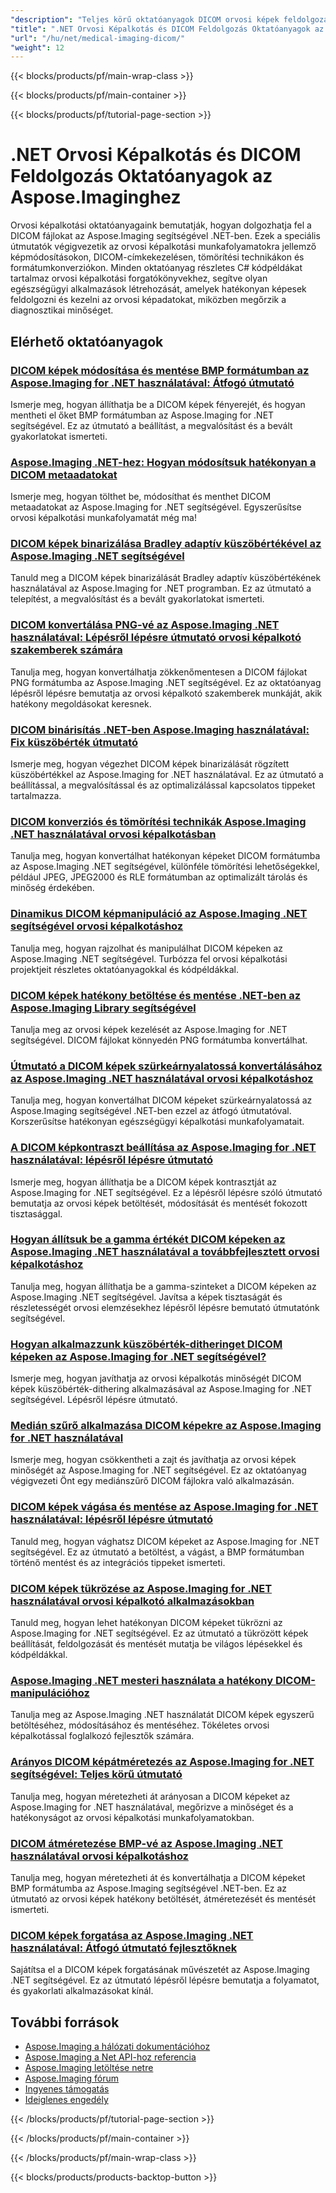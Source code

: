 ```yaml
---
"description": "Teljes körű oktatóanyagok DICOM orvosi képek feldolgozásához, beállításához és speciális orvosi képalkotási műveletekhez az Aspose.Imaging for .NET segítségével."
"title": ".NET Orvosi Képalkotás és DICOM Feldolgozás Oktatóanyagok az Aspose.Imaginghez"
"url": "/hu/net/medical-imaging-dicom/"
"weight": 12
---
```


{{< blocks/products/pf/main-wrap-class >}}

{{< blocks/products/pf/main-container >}}

{{< blocks/products/pf/tutorial-page-section >}}
# .NET Orvosi Képalkotás és DICOM Feldolgozás Oktatóanyagok az Aspose.Imaginghez

Orvosi képalkotási oktatóanyagaink bemutatják, hogyan dolgozhatja fel a DICOM fájlokat az Aspose.Imaging segítségével .NET-ben. Ezek a speciális útmutatók végigvezetik az orvosi képalkotási munkafolyamatokra jellemző képmódosításokon, DICOM-címkekezelésen, tömörítési technikákon és formátumkonverziókon. Minden oktatóanyag részletes C# kódpéldákat tartalmaz orvosi képalkotási forgatókönyvekhez, segítve olyan egészségügyi alkalmazások létrehozását, amelyek hatékonyan képesek feldolgozni és kezelni az orvosi képadatokat, miközben megőrzik a diagnosztikai minőséget.

## Elérhető oktatóanyagok

### [DICOM képek módosítása és mentése BMP formátumban az Aspose.Imaging for .NET használatával: Átfogó útmutató](./adjust-dicom-brightness-save-as-bmp-aspose-imaging-net/)
Ismerje meg, hogyan állíthatja be a DICOM képek fényerejét, és hogyan mentheti el őket BMP formátumban az Aspose.Imaging for .NET segítségével. Ez az útmutató a beállítást, a megvalósítást és a bevált gyakorlatokat ismerteti.

### [Aspose.Imaging .NET-hez: Hogyan módosítsuk hatékonyan a DICOM metaadatokat](./aspose-imaging-dotnet-modify-dicom-metadata/)
Ismerje meg, hogyan tölthet be, módosíthat és menthet DICOM metaadatokat az Aspose.Imaging for .NET segítségével. Egyszerűsítse orvosi képalkotási munkafolyamatát még ma!

### [DICOM képek binarizálása Bradley adaptív küszöbértékével az Aspose.Imaging .NET segítségével](./dicom-binarization-bradleys-adaptive-threshold-aspose-imaging-net/)
Tanuld meg a DICOM képek binarizálását Bradley adaptív küszöbértékének használatával az Aspose.Imaging for .NET programban. Ez az útmutató a telepítést, a megvalósítást és a bevált gyakorlatokat ismerteti.

### [DICOM konvertálása PNG-vé az Aspose.Imaging .NET használatával: Lépésről lépésre útmutató orvosi képalkotó szakemberek számára](./convert-dicom-to-png-aspose-imaging-net-tutorial/)
Tanulja meg, hogyan konvertálhatja zökkenőmentesen a DICOM fájlokat PNG formátumba az Aspose.Imaging .NET segítségével. Ez az oktatóanyag lépésről lépésre bemutatja az orvosi képalkotó szakemberek munkáját, akik hatékony megoldásokat keresnek.

### [DICOM binárisítás .NET-ben Aspose.Imaging használatával: Fix küszöbérték útmutató](./dicom-binarization-fixed-threshold-aspose-imaging-dotnet/)
Ismerje meg, hogyan végezhet DICOM képek binarizálását rögzített küszöbértékkel az Aspose.Imaging for .NET használatával. Ez az útmutató a beállítással, a megvalósítással és az optimalizálással kapcsolatos tippeket tartalmazza.

### [DICOM konverziós és tömörítési technikák Aspose.Imaging .NET használatával orvosi képalkotásban](./dicom-conversion-compression-aspose-imaging-dotnet/)
Tanulja meg, hogyan konvertálhat hatékonyan képeket DICOM formátumba az Aspose.Imaging .NET segítségével, különféle tömörítési lehetőségekkel, például JPEG, JPEG2000 és RLE formátumban az optimalizált tárolás és minőség érdekében.

### [Dinamikus DICOM képmanipuláció az Aspose.Imaging .NET segítségével orvosi képalkotáshoz](./dynamic-dicom-image-manipulation-aspose-imaging-net/)
Tanulja meg, hogyan rajzolhat és manipulálhat DICOM képeken az Aspose.Imaging .NET segítségével. Turbózza fel orvosi képalkotási projektjeit részletes oktatóanyagokkal és kódpéldákkal.

### [DICOM képek hatékony betöltése és mentése .NET-ben az Aspose.Imaging Library segítségével](./load-save-dicom-images-aspose-imaging-net/)
Tanulja meg az orvosi képek kezelését az Aspose.Imaging for .NET segítségével. DICOM fájlokat könnyedén PNG formátumba konvertálhat.

### [Útmutató a DICOM képek szürkeárnyalatossá konvertálásához az Aspose.Imaging .NET használatával orvosi képalkotáshoz](./convert-dicom-images-to-grayscale-using-aspose-imaging-net/)
Tanulja meg, hogyan konvertálhat DICOM képeket szürkeárnyalatossá az Aspose.Imaging segítségével .NET-ben ezzel az átfogó útmutatóval. Korszerűsítse hatékonyan egészségügyi képalkotási munkafolyamatait.

### [A DICOM képkontraszt beállítása az Aspose.Imaging for .NET használatával: lépésről lépésre útmutató](./adjust-dicom-image-contrast-aspose-imaging-net/)
Ismerje meg, hogyan állíthatja be a DICOM képek kontrasztját az Aspose.Imaging for .NET segítségével. Ez a lépésről lépésre szóló útmutató bemutatja az orvosi képek betöltését, módosítását és mentését fokozott tisztasággal.

### [Hogyan állítsuk be a gamma értékét DICOM képeken az Aspose.Imaging .NET használatával a továbbfejlesztett orvosi képalkotáshoz](./adjust-gamma-dicom-aspose-imaging-dotnet/)
Tanulja meg, hogyan állíthatja be a gamma-szinteket a DICOM képeken az Aspose.Imaging .NET segítségével. Javítsa a képek tisztaságát és részletességét orvosi elemzésekhez lépésről lépésre bemutató útmutatónk segítségével.

### [Hogyan alkalmazzunk küszöbérték-ditheringet DICOM képeken az Aspose.Imaging for .NET segítségével?](./apply-threshold-dithering-dicom-images-aspose-imaging-net/)
Ismerje meg, hogyan javíthatja az orvosi képalkotás minőségét DICOM képek küszöbérték-dithering alkalmazásával az Aspose.Imaging for .NET segítségével. Lépésről lépésre útmutató.

### [Medián szűrő alkalmazása DICOM képekre az Aspose.Imaging for .NET használatával](./apply-median-filter-dicom-image-aspose-imaging-net/)
Ismerje meg, hogyan csökkentheti a zajt és javíthatja az orvosi képek minőségét az Aspose.Imaging for .NET segítségével. Ez az oktatóanyag végigvezeti Önt egy mediánszűrő DICOM fájlokra való alkalmazásán.

### [DICOM képek vágása és mentése az Aspose.Imaging for .NET használatával: lépésről lépésre útmutató](./crop-save-dicom-images-aspose-imaging-net/)
Tanuld meg, hogyan vághatsz DICOM képeket az Aspose.Imaging for .NET segítségével. Ez az útmutató a betöltést, a vágást, a BMP formátumban történő mentést és az integrációs tippeket ismerteti.

### [DICOM képek tükrözése az Aspose.Imaging for .NET használatával orvosi képalkotó alkalmazásokban](./flip-dicom-images-using-aspose-imaging-for-net/)
Tanuld meg, hogyan lehet hatékonyan DICOM képeket tükrözni az Aspose.Imaging for .NET segítségével. Ez az útmutató a tükrözött képek beállítását, feldolgozását és mentését mutatja be világos lépésekkel és kódpéldákkal.

### [Aspose.Imaging .NET mesteri használata a hatékony DICOM-manipulációhoz](./aspose-imaging-net-dicom-manipulation-guide/)
Tanulja meg az Aspose.Imaging .NET használatát DICOM képek egyszerű betöltéséhez, módosításához és mentéséhez. Tökéletes orvosi képalkotással foglalkozó fejlesztők számára.

### [Arányos DICOM képátméretezés az Aspose.Imaging for .NET segítségével: Teljes körű útmutató](./resize-dicom-images-proportionally-aspose-imaging-net/)
Tanulja meg, hogyan méretezheti át arányosan a DICOM képeket az Aspose.Imaging for .NET használatával, megőrizve a minőséget és a hatékonyságot az orvosi képalkotási munkafolyamatokban.

### [DICOM átméretezése BMP-vé az Aspose.Imaging .NET használatával orvosi képalkotáshoz](./resize-dicom-bmp-aspose-imaging-net/)
Tanulja meg, hogyan méretezheti át és konvertálhatja a DICOM képeket BMP formátumba az Aspose.Imaging segítségével .NET-ben. Ez az útmutató az orvosi képek hatékony betöltését, átméretezését és mentését ismerteti.

### [DICOM képek forgatása az Aspose.Imaging .NET használatával: Átfogó útmutató fejlesztőknek](./rotate-dicom-images-aspose-imaging-net/)
Sajátítsa el a DICOM képek forgatásának művészetét az Aspose.Imaging .NET segítségével. Ez az útmutató lépésről lépésre bemutatja a folyamatot, és gyakorlati alkalmazásokat kínál.

## További források

- [Aspose.Imaging a hálózati dokumentációhoz](https://docs.aspose.com/imaging/net/)
- [Aspose.Imaging a Net API-hoz referencia](https://reference.aspose.com/imaging/net/)
- [Aspose.Imaging letöltése netre](https://releases.aspose.com/imaging/net/)
- [Aspose.Imaging fórum](https://forum.aspose.com/c/imaging)
- [Ingyenes támogatás](https://forum.aspose.com/)
- [Ideiglenes engedély](https://purchase.aspose.com/temporary-license/)

{{< /blocks/products/pf/tutorial-page-section >}}

{{< /blocks/products/pf/main-container >}}

{{< /blocks/products/pf/main-wrap-class >}}

{{< blocks/products/products-backtop-button >}}